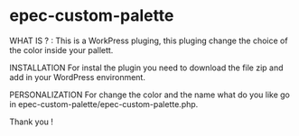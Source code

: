 # epec-custom-palette

WHAT IS ? : 
This is a WorkPress pluging,
this pluging change the choice of the color inside your pallett.

INSTALLATION 
For instal the plugin you need to download the file zip and add in your WordPress environment.

PERSONALIZATION
For change the color and the name what do you like go in epec-custom-palette/epec-custom-palette.php.


Thank you ! 
